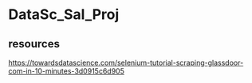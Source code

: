 # DataSc_Sal_Proj

## resources

https://towardsdatascience.com/selenium-tutorial-scraping-glassdoor-com-in-10-minutes-3d0915c6d905
